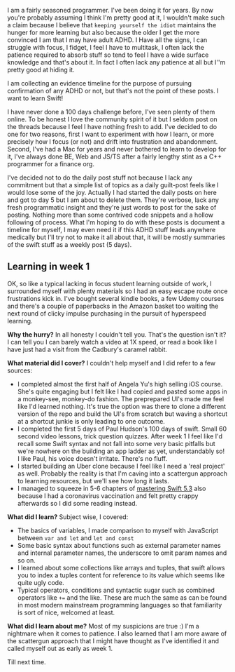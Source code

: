 I am a fairly seasoned programmer. I've been doing it for years. By now you're probably assuming I think I'm pretty good at it, I wouldn't make such a claim because I believe that `keeping yourself the idiot` maintains the hunger for more learning but also because the older I get the more convinced I am that I may have adult ADHD. I Have all the signs, I can struggle with focus, I fidget, I feel I have to multitask, I often lack the patience required to absorb stuff so tend to feel I have a wide surface knowledge and that's about it. In fact I often lack any patience at all but I''m pretty good at hiding it.

I am collecting an evidence timeline for the purpose of pursuing confirmation of any ADHD or not, but that's not the point of these posts. I want to learn Swift!

I have never done a 100 days challenge before, I've seen plenty of them online. To be honest I love the community spirit of it but I seldom post on the threads because I feel I have nothing fresh to add. I've decided to do one for two reasons, first I want to experiment with how I learn, or more precisely how I focus (or not) and drift into frustration and abandonment. Second, I've had a Mac for years and never bothered to learn to develop for it, I've always done BE, Web and JS/TS after a fairly lengthy stint as a C++ programmer for a finance org.

I've decided not to do the daily post stuff not because I lack any commitment but that a simple list of topics as a daily guilt-post feels like I would lose some of the joy. Actually I had started the daily posts on here and got to day 5 but I am about to delete them. They're verbose, lack any fresh programmatic insight and they're just words to post for the sake of posting. Nothing more than some contrived code snippets and a hollow following of process. What I'm hoping to do with these posts is document a timeline for myself, I may even need it if this ADHD stuff leads anywhere medically but I'll try not to make it all about that, it will be mostly summaries of the swift stuff as a weekly post (5 days).

## Learning in week 1

OK, so like a typical lacking in focus student learning outside of work, I surrounded myself with plenty materials so I had an easy escape route once frustrations kick in. I've bought several kindle books, a few Udemy courses and there's a couple of paperbacks in the Amazon basket too waiting the next round of clicky impulse purchasing in the pursuit of hyperspeed learning.

**Why the hurry?** In all honesty I couldn't tell you. That's the question isn't it? I can tell you I can barely watch a video at 1X speed, or read a book like I have just had a visit from the Cadbury's caramel rabbit.

**What material did I cover?** I couldn't help myself and I did refer to a few sources:

- I completed almost the first half of Angela Yu's high selling iOS course. She's quite engaging but I felt like I had copied and pasted some apps in a monkey-see, monkey-do fashion. The preprepared UI's made me feel like I'd learned nothing. It's true the option was there to clone a different version of the repo and build the UI's from scratch but waving a shortcut at a shortcut junkie is only leading to one outcome.
- I completed the first 5 days of Paul Hudson's 100 days of swift. Small 60 second video lessons, trick question quizzes. After week 1 I feel like I'd recall some Swift syntax and not fall into some very basic pitfalls but we're nowhere on the building an app ladder as yet, understandably so! I like Paul, his voice doesn't irritate. There's no fluff.
- I started building an Uber clone because I feel like I need a 'real project' as well. Probably the reality is that I'm caving into a scattergun approach to learning resources, but we'll see how long it lasts.
- I managed to squeeze in 5-6 chapters of [mastering Swift 5.3](https://www.packtpub.com/product/mastering-swift-5-3-sixth-edition/9781800562158) also because I had a coronavirus vaccination and felt pretty crappy afterwards so I did some reading instead.

**What did I learn?** Subject wise, I covered:

- The basics of variables, I made comparison to myself with JavaScript between `var and let` and `let and const`
- Some basic syntax about functions such as external parameter names and internal parameter names, the underscore to omit param names and so on.
- I learned about some collections like arrays and tuples, that swift allows you to index a tuples content for reference to its value which seems like quite ugly code.
- Typical operators, conditions and syntactic sugar such as combined operators like `+=` and the like. These are much the same as can be found in most modern mainstream programming languages so that familiarity is sort of nice, welcomed at least.

**What did I learn about me?** Most of my suspicions are true :) I'm a nightmare when it comes to patience. I also learned that I am more aware of the scattergun approach that I might have thought as I've identified it and called myself out as early as week 1.

Till next time.

